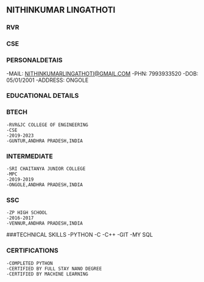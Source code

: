 ## NITHINKUMAR LINGATHOTI
### RVR
### CSE
### PERSONALDETAIS 
-MAIL: NITHINKUMARLINGATHOTI@GMAIL.COM
-PHN: 7993933520
-DOB: 05/01/2001
-ADDRESS: ONGOLE

### EDUCATIONAL DETAILS
### BTECH
    -RVR&JC COLLEGE OF ENGINEERING
    -CSE
    -2019-2023
    -GUNTUR,ANDHRA PRADESH,INDIA
### INTERMEDIATE
    -SRI CHAITANYA JUNIOR COLLEGE
    -MPC
    -2019-2019
    -ONGOLE,ANDHRA PRADESH,INDIA
### SSC
    -ZP HIGH SCHOOL
    -2016-2017
    -VENNUR,ANDHRA PRADESH,INDIA
 ###TECHNICAL SKILLS
        -PYTHON
        -C
        -C++
        -GIT
        -MY SQL
 ### CERTIFICATIONS
    -COMPLETED PYTHON
    -CERTIFIED BY FULL STAY NANO DEGREE  
    -CERTIFIED BY MACHINE LEARNING 
     
